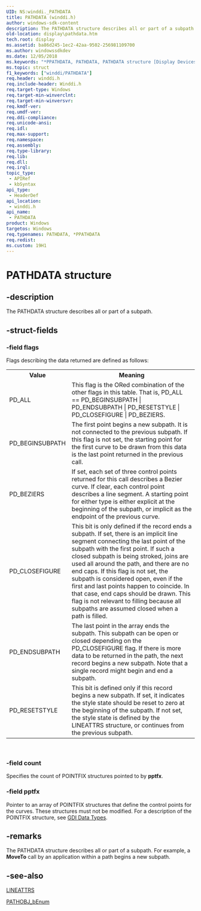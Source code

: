 ```yaml
---
UID: NS:winddi._PATHDATA
title: PATHDATA (winddi.h)
author: windows-sdk-content
description: The PATHDATA structure describes all or part of a subpath.
old-location: display\pathdata.htm
tech.root: display
ms.assetid: ba86d245-1ec2-42aa-9502-256981109700
ms.author: windowssdkdev
ms.date: 12/05/2018
ms.keywords: "*PPATHDATA, PATHDATA, PATHDATA structure [Display Devices], PPATHDATA, PPATHDATA structure pointer [Display Devices], display.pathdata, grstrcts_43da3a1c-2330-4cdf-81d6-aefa9d61eda3.xml, winddi/PATHDATA, winddi/PPATHDATA"
ms.topic: struct
f1_keywords: ["winddi/PATHDATA"]
req.header: winddi.h
req.include-header: Winddi.h
req.target-type: Windows
req.target-min-winverclnt: 
req.target-min-winversvr: 
req.kmdf-ver: 
req.umdf-ver: 
req.ddi-compliance: 
req.unicode-ansi: 
req.idl: 
req.max-support: 
req.namespace: 
req.assembly: 
req.type-library: 
req.lib: 
req.dll: 
req.irql: 
topic_type:
 - APIRef
 - kbSyntax
api_type:
 - HeaderDef
api_location:
 - winddi.h
api_name:
 - PATHDATA
product: Windows
targetos: Windows
req.typenames: PATHDATA, *PPATHDATA
req.redist: 
ms.custom: 19H1
---
```


# PATHDATA structure


## -description


The PATHDATA structure describes all or part of a subpath.


## -struct-fields




### -field flags

Flags describing the data returned are defined as follows:

<table>
<tr>
<th>Value</th>
<th>Meaning</th>
</tr>
<tr>
<td>
PD_ALL

</td>
<td>
This flag is the ORed combination of the other flags in this table. That is, PD_ALL == PD_BEGINSUBPATH | PD_ENDSUBPATH | PD_RESETSTYLE | PD_CLOSEFIGURE | PD_BEZIERS.

</td>
</tr>
<tr>
<td>
PD_BEGINSUBPATH

</td>
<td>
The first point begins a new subpath. It is not connected to the previous subpath. If this flag is not set, the starting point for the first curve to be drawn from this data is the last point returned in the previous call.

</td>
</tr>
<tr>
<td>
PD_BEZIERS

</td>
<td>
If set, each set of three control points returned for this call describes a Bezier curve. If clear, each control point describes a line segment. A starting point for either type is either explicit at the beginning of the subpath, or implicit as the endpoint of the previous curve.

</td>
</tr>
<tr>
<td>
PD_CLOSEFIGURE

</td>
<td>
This bit is only defined if the record ends a subpath. If set, there is an implicit line segment connecting the last point of the subpath with the first point. If such a closed subpath is being stroked, joins are used all around the path, and there are no end caps. If this flag is not set, the subpath is considered open, even if the first and last points happen to coincide. In that case, end caps should be drawn. This flag is not relevant to filling because all subpaths are assumed closed when a path is filled.

</td>
</tr>
<tr>
<td>
PD_ENDSUBPATH

</td>
<td>
The last point in the array ends the subpath. This subpath can be open or closed depending on the PD_CLOSEFIGURE flag. If there is more data to be returned in the path, the next record begins a new subpath. Note that a single record might begin and end a subpath.

</td>
</tr>
<tr>
<td>
PD_RESETSTYLE

</td>
<td>
This bit is defined only if this record begins a new subpath. If set, it indicates the style state should be reset to zero at the beginning of the subpath. If not set, the style state is defined by the LINEATTRS structure, or continues from the previous subpath.

</td>
</tr>
</table>
 


### -field count

Specifies the count of POINTFIX structures pointed to by <b>pptfx</b>.


### -field pptfx

Pointer to an array of POINTFIX structures that define the control points for the curves. These structures must not be modified. For a description of the POINTFIX structure, see <a href="https://docs.microsoft.com/windows-hardware/drivers/display/gdi-data-types">GDI Data Types</a>.


## -remarks



The PATHDATA structure describes all or part of a subpath. For example, a <b>MoveTo</b> call by an application within a path begins a new subpath. 




## -see-also




<a href="https://docs.microsoft.com/windows/desktop/api/winddi/ns-winddi-_lineattrs">LINEATTRS</a>



<a href="https://docs.microsoft.com/windows/desktop/api/winddi/nf-winddi-pathobj_benum">PATHOBJ_bEnum</a>
 

 

